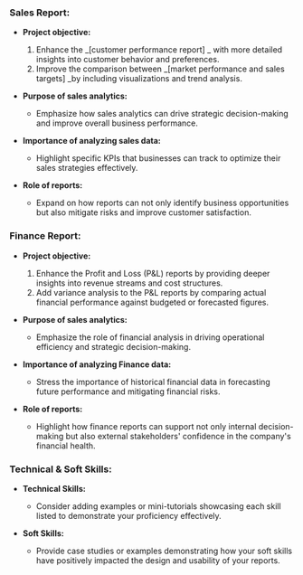 ### Sales Report:

- **Project objective:** 
  1. Enhance the _[customer performance report]    _ with more detailed insights into customer behavior and preferences.
  2. Improve the comparison between _[market performance and sales targets]   _by including visualizations and trend analysis.

- **Purpose of sales analytics:** 
  - Emphasize how sales analytics can drive strategic decision-making and improve overall business performance.

- **Importance of analyzing sales data:** 
  - Highlight specific KPIs that businesses can track to optimize their sales strategies effectively.

- **Role of reports:** 
  - Expand on how reports can not only identify business opportunities but also mitigate risks and improve customer satisfaction.

### Finance Report:

- **Project objective:** 
  1. Enhance the Profit and Loss (P&L) reports by providing deeper insights into revenue streams and cost structures.
  2. Add variance analysis to the P&L reports by comparing actual financial performance against budgeted or forecasted figures.

- **Purpose of sales analytics:** 
  - Emphasize the role of financial analysis in driving operational efficiency and strategic decision-making.

- **Importance of analyzing Finance data:** 
  - Stress the importance of historical financial data in forecasting future performance and mitigating financial risks.

- **Role of reports:** 
  - Highlight how finance reports can support not only internal decision-making but also external stakeholders' confidence in the company's financial health.

### Technical & Soft Skills:

- **Technical Skills:**
  - Consider adding examples or mini-tutorials showcasing each skill listed to demonstrate your proficiency effectively.

- **Soft Skills:**
  - Provide case studies or examples demonstrating how your soft skills have positively impacted the design and usability of your reports.
